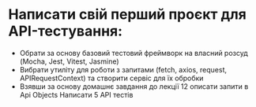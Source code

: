 # Написати свій перший проєкт для API-тестування:

- Обрати за основу базовий тестовий фреймворк на власний розсуд (Mocha, Jest, Vitest, Jasmine)
- Вибрати утиліту для роботи з запитами (fetch, axios, request, APIRequestContext) та створити сервіс для їх обробки
- Взявши за основу домашнє завдання до лекції 12 описати запити в Api Objects
Написати 5 API тестів